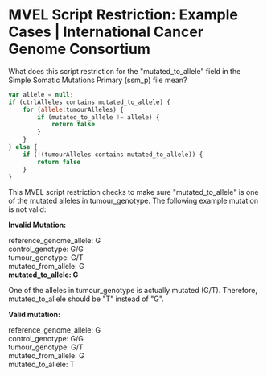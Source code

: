 # MVEL Script Restriction: Example Cases | International Cancer Genome Consortium

What does this script restriction for the "mutated_to_allele" field in the Simple Somatic Mutations Primary (ssm_p) file mean?

```javascript
var allele = null;
if (ctrlAlleles contains mutated_to_allele) {
    for (allele:tumourAlleles) {
        if (mutated_to_allele != allele) {
            return false
        }
    }
} else {
    if (!(tumourAlleles contains mutated_to_allele)) {
        return false
    }
}
```

This MVEL script restriction checks to make sure "mutated_to_allele" is one of the mutated alleles in tumour_genotype. The following example mutation is not valid:

**Invalid Mutation:**

reference_genome_allele: G  
control_genotype: G/G  
tumour_genotype: G/T  
mutated_from_allele: G  
**mutated_to_allele: G**

One of the alleles in tumour_genotype is actually mutated (G/T). Therefore, mutated_to_allele should be "T" instead of "G".

**Valid mutation:**

reference_genome_allele: G  
control_genotype: G/G  
tumour_genotype: G/T  
mutated_from_allele: G  
mutated_to_allele: T  
